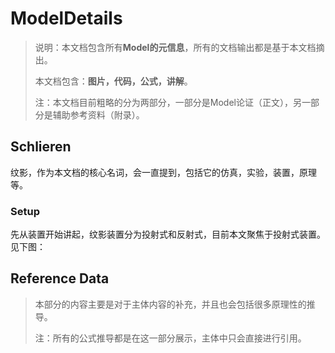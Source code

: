 # ModelDetails

> 说明：本文档包含所有**Model的元信息**，所有的文档输出都是基于本文档摘出。
>
> 本文档包含：**图片，代码，公式，讲解**。
>
> 注：本文档目前粗略的分为两部分，一部分是Model论证（正文），另一部分是辅助参考资料（附录）。



## Schlieren

纹影，作为本文档的核心名词，会一直提到，包括它的仿真，实验，装置，原理等。

### Setup

先从装置开始讲起，纹影装置分为投射式和反射式，目前本文聚焦于投射式装置。见下图：



















## Reference Data

> 本部分的内容主要是对于主体内容的补充，并且也会包括很多原理性的推导。
>
> 注：所有的公式推导都是在这一部分展示，主体中只会直接进行引用。









